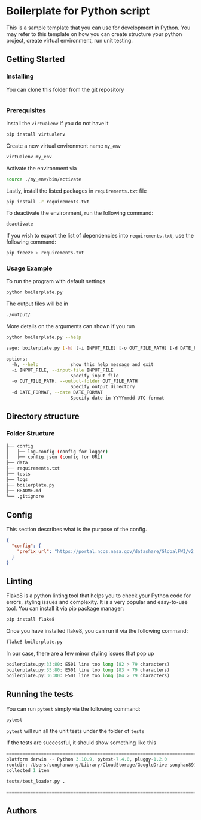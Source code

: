 # Boilerplate for Python script

This is a sample template that you can use for development in Python. You may refer to this template on how you can create structure your python project, create virtual environment, run unit testing.

## Getting Started

### Installing

You can clone this folder from the git repository 

```bash 
```

### Prerequisites

Install the `virtualenv` if you do not have it

```bash 
pip install virtualenv
```

Create a new virtual environment name `my_env`

```bash
virtualenv my_env
```

Activate the environment via

```bash
source ./my_env/bin/activate
```

Lastly, install the listed packages in `requirements.txt` file

```bash
pip install -r requirements.txt
```
To deactivate the environment, run the following command:

```bash
deactivate
```
If you wish to export the list of dependencies into `requirements.txt`, use the following command:
```bash
pip freeze > requirements.txt
```

### Usage Example

To run the program with default settings
```bash
python boilerplate.py
```

The output files will be in
```bash
./output/
```

More details on the arguments can shown if you run
```bash
python boilerplate.py --help
```

```bash
sage: boilerplate.py [-h] [-i INPUT_FILE] [-o OUT_FILE_PATH] [-d DATE_FORMAT]

options:
  -h, --help            show this help message and exit
  -i INPUT_FILE, --input-file INPUT_FILE
                        Specify input file
  -o OUT_FILE_PATH, --output-folder OUT_FILE_PATH
                        Specify output directory
  -d DATE_FORMAT, --date DATE_FORMAT
                        Specify date in YYYYmmdd UTC format
```

## Directory structure

### Folder Structure

```bash
├── config
│   ├── log.config (config for logger)
│   ├── config.json (config for URL)
├── data
├── requirements.txt
├── tests
├── logs 
├── boilerplate.py
├── README.md
└── .gitignore
```

## Config

This section describes what is the purpose of the config.

```json
{
  "config": {
    "prefix_url": "https://portal.nccs.nasa.gov/datashare/GlobalFWI/v2.0/fwiCalcs.GEOS-5/Default/GPM.EARLY.v5"
  }
}
```

## Linting
Flake8 is a python linting tool that helps you to check your Python code for errors, styling issues and complexity. It is a very popular and easy-to-use tool. You can install it via pip package manager:

```bash
pip install flake8
```
Once you have installed flake8, you can run it via the following command:

```bash
flake8 boilerplate.py
```

In our case, there are a few minor styling issues that pop up

```python
boilerplate.py:33:80: E501 line too long (82 > 79 characters)
boilerplate.py:35:80: E501 line too long (83 > 79 characters)
boilerplate.py:36:80: E501 line too long (84 > 79 characters)
```
## Running the tests
You can run `pytest` simply via the following command:

```bash
pytest
```

`pytest` will run all the unit tests under the folder of `tests`

If the tests are successful, it should show something like this 


```python
=============================================================================== test session starts ===============================================================================
platform darwin -- Python 3.10.9, pytest-7.4.0, pluggy-1.2.0
rootdir: /Users/songhanwong/Library/CloudStorage/GoogleDrive-songhan89@gmail.com/My Drive/Projects/python-script
collected 1 item                                                                                                                                                                  

tests/test_loader.py .                                                                                                                                                      [100%]

================================================================================ 1 passed in 0.92s ================================================================================
```


## Authors









